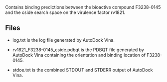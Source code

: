 Contains binding predictions between the bioactive compound F3238-0145 and the cside search space on the virulence factor rv1821.

## Files

- log.txt is the log file generated by AutoDock Vina.

- rv1821_F3238-0145_cside.pdbqt is the PDBQT file generated by AutoDock Vina containing the orientation and binding location of F3238-0145.

- stdoe.txt is the combined STDOUT and STDERR output of AutoDock Vina.

